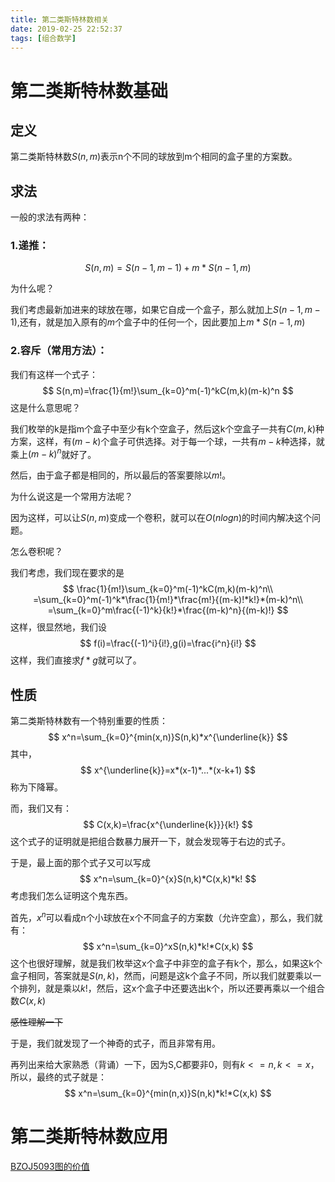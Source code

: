 ```yaml
---
title: 第二类斯特林数相关
date: 2019-02-25 22:52:37
tags: [组合数学]
---
```


# 第二类斯特林数基础

## 定义

第二类斯特林数$S(n,m)$表示n个不同的球放到m个相同的盒子里的方案数。

## 求法

一般的求法有两种：

### 1.递推：

$$
S(n,m)=S(n-1,m-1)+m*S(n-1,m)
$$
<!--more-->

为什么呢？

我们考虑最新加进来的球放在哪，如果它自成一个盒子，那么就加上$S(n-1,m-1)$,还有，就是加入原有的$m$个盒子中的任何一个，因此要加上$m*S(n-1,m)$

### 2.容斥（常用方法）：

我们有这样一个式子：
$$
S(n,m)=\frac{1}{m!}\sum_{k=0}^m(-1)^kC(m,k)(m-k)^n
$$
这是什么意思呢？

我们枚举的k是指m个盒子中至少有k个空盒子，然后这k个空盒子一共有$C(m,k)$种方案，这样，有$(m-k)$个盒子可供选择。对于每一个球，一共有$m-k$种选择，就乘上$(m-k)^n$就好了。

然后，由于盒子都是相同的，所以最后的答案要除以$m!$。

为什么说这是一个常用方法呢？

因为这样，可以让$S(n,m)$变成一个卷积，就可以在$O(nlogn)$的时间内解决这个问题。

怎么卷积呢？

我们考虑，我们现在要求的是
$$
\frac{1}{m!}\sum_{k=0}^m(-1)^kC(m,k)(m-k)^n\\
=\sum_{k=0}^m(-1)^k*\frac{1}{m!}*\frac{m!}{(m-k)!*k!}*(m-k)^n\\
=\sum_{k=0}^m\frac{(-1)^k}{k!}*\frac{(m-k)^n}{(m-k)!}
$$
这样，很显然地，我们设
$$
f(i)=\frac{(-1)^i}{i!},g(i)=\frac{i^n}{i!}
$$
这样，我们直接求$f*g$就可以了。

## 性质

第二类斯特林数有一个特别重要的性质：
$$
x^n=\sum_{k=0}^{min(x,n)}S(n,k)*x^{\underline{k}}
$$
其中，
$$
x^{\underline{k}}=x*(x-1)*...*(x-k+1)
$$
称为下降幂。

而，我们又有：
$$
C(x,k)=\frac{x^{\underline{k}}}{k!}
$$
这个式子的证明就是把组合数暴力展开一下，就会发现等于右边的式子。

于是，最上面的那个式子又可以写成
$$
x^n=\sum_{k=0}^{x}S(n,k)*C(x,k)*k!
$$
考虑我们怎么证明这个鬼东西。

首先，$x^n$可以看成n个小球放在x个不同盒子的方案数（允许空盒），那么，我们就有：
$$
x^n=\sum_{k=0}^xS(n,k)*k!*C(x,k)
$$
这个也很好理解，就是我们枚举这x个盒子中非空的盒子有k个，那么，如果这k个盒子相同，答案就是$S(n,k)$，然而，问题是这k个盒子不同，所以我们就要乘以一个排列，就是乘以$k!$，然后，这x个盒子中还要选出k个，所以还要再乘以一个组合数$C(x,k)$

~~感性理解一下~~

于是，我们就发现了一个神奇的式子，而且非常有用。

再列出来给大家熟悉（背诵）一下，因为S,C都要非0，则有$k<=n,k<=x$，所以，最终的式子就是：
$$
x^n=\sum_{k=0}^{min(n,x)}S(n,k)*k!*C(x,k)
$$

# 第二类斯特林数应用

[BZOJ5093图的价值](https://cmwqf.github.io/2019/02/26/%E5%9B%BE%E7%9A%84%E4%BB%B7%E5%80%BC/#more)



